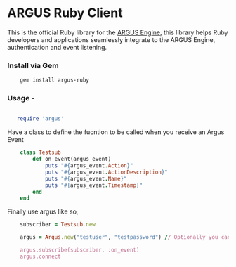 # ARGUS Ruby Client 

This is the official Ruby library for the [ARGUS Engine](https://github.com/Khelechy/argus), this library helps Ruby developers and applications seamlessly integrate to the ARGUS Engine, authentication and event listening.

### Install via Gem

```sh
    gem install argus-ruby
```

### Usage -

```ruby

   require 'argus'
```

Have a class to define the fucntion to be called when you receive an Argus Event

```ruby
    class Testsub
        def on_event(argus_event)
            puts "#{argus_event.Action}"
            puts "#{argus_event.ActionDescription}"
            puts "#{argus_event.Name}"
            puts "#{argus_event.Timestamp}"
        end
    end
```

Finally use argus like so,

```ruby
    subscriber = Testsub.new

    argus = Argus.new("testuser", "testpassword") // Optionally you can pass the host and port, and auth credentials inclusive.

    argus.subscribe(subscriber, :on_event)
    argus.connect
```
